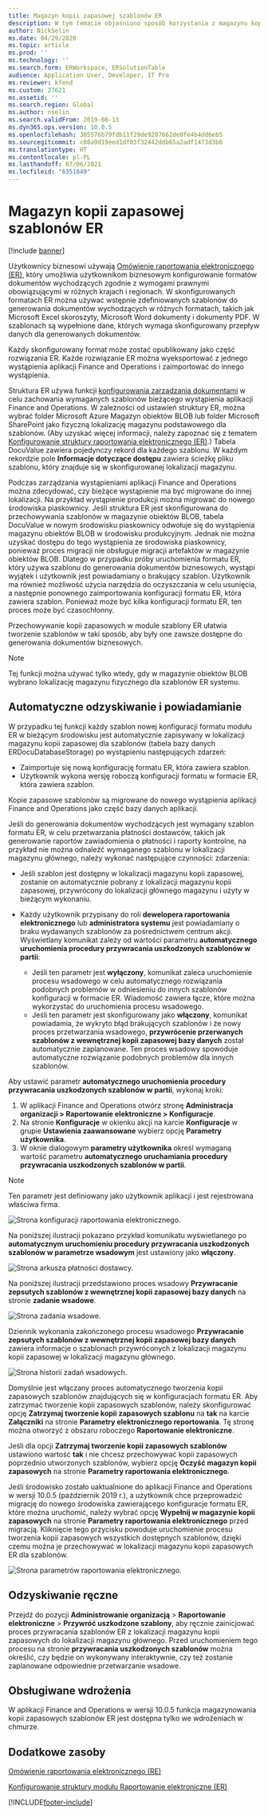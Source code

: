 ```yaml
---
title: Magazyn kopii zapasowej szablonów ER
description: W tym temacie objaśniono sposób korzystania z magazynu kopii zapasowej modułu raportowanie elektroniczne (ER) w celu odzyskania szablonów.
author: NickSelin
ms.date: 04/29/2020
ms.topic: article
ms.prod: ''
ms.technology: ''
ms.search.form: ERWorkspace, ERSolutionTable
audience: Application User, Developer, IT Pro
ms.reviewer: kfend
ms.custom: 27621
ms.assetid: ''
ms.search.region: Global
ms.author: nselin
ms.search.validFrom: 2019-08-13
ms.dyn365.ops.version: 10.0.5
ms.openlocfilehash: 305576b79fdb11f29de9207662de0fe4b4dd6eb5
ms.sourcegitcommit: c08a9d19eed1df03f32442ddb65a2adf1473d3b6
ms.translationtype: HT
ms.contentlocale: pl-PL
ms.lasthandoff: 07/06/2021
ms.locfileid: "6351849"
---
```

# <a name="backup-storage-of-er-templates"></a>Magazyn kopii zapasowej szablonów ER

[!include [banner](../includes/banner.md)]

Użytkownicy biznesowi używają [Omówienie raportowania elektronicznego (ER)](general-electronic-reporting.md), który umożliwia użytkownikom biznesowym konfigurowanie formatów dokumentów wychodzących zgodnie z wymogami prawnymi obowiązującymi w różnych krajach i regionach. W skonfigurowanych formatach ER można używać wstępnie zdefiniowanych szablonów do generowania dokumentów wychodzących w różnych formatach, takich jak Microsoft Excel skoroszyty, Microsoft Word dokumenty i dokumenty PDF. W szablonach są wypełnione dane, których wymaga skonfigurowany przepływ danych dla generowanych dokumentów.

Każdy skonfigurowany format może zostać opublikowany jako część rozwiązania ER. Każde rozwiązanie ER można wyeksportować z jednego wystąpienia aplikacji Finance and Operations i zaimportować do innego wystąpienia.

Struktura ER używa funkcji [konfigurowania zarządzania dokumentami](../../fin-ops/organization-administration/configure-document-management.md) w celu zachowania wymaganych szablonów bieżącego wystąpienia aplikacji Finance and Operations. W zależności od ustawień struktury ER, można wybrać folder Microsoft Azure Magazyn obiektów BLOB lub folder Microsoft SharePoint jako fizyczną lokalizację magazynu podstawowego dla szablonów. (Aby uzyskać więcej informacji, należy zapoznać się z tematem [Konfigurowanie struktury raportowania elektronicznego (ER)](electronic-reporting-er-configure-parameters.md).) Tabela DocuValue zawiera pojedynczy rekord dla każdego szablonu. W każdym rekordzie pole **Informacje dotyczące dostępu** zawiera ścieżkę pliku szablonu, który znajduje się w skonfigurowanej lokalizacji magazynu.

Podczas zarządzania wystąpieniami aplikacji Finance and Operations można zdecydować, czy bieżące wystąpienie ma być migrowane do innej lokalizacji. Na przykład wystąpienie produkcji można migrować do nowego środowiska piaskownicy. Jeśli struktura ER jest skonfigurowana do przechowywania szablonów w magazynie obiektów BLOB, tabela DocuValue w nowym środowisku piaskownicy odwołuje się do wystąpienia magazynu obiektów BLOB w środowisku produkcyjnym. Jednak nie można uzyskać dostępu do tego wystąpienia ze środowiska piaskownicy, ponieważ proces migracji nie obsługuje migracji artefaktów w magazynie obiektów BLOB. Dlatego w przypadku próby uruchomienia formatu ER, który używa szablonu do generowania dokumentów biznesowych, wystąpi wyjątek i użytkownik jest powiadamiany o brakujący szablon. Użytkownik ma również możliwość użycia narzędzia do oczyszczania w celu usunięcia, a następnie ponownego zaimportowania konfiguracji formatu ER, która zawiera szablon. Ponieważ może być kilka konfiguracji formatu ER, ten proces może być czasochłonny.

Przechowywanie kopii zapasowych w module szablony ER ułatwia tworzenie szablonów w taki sposób, aby były one zawsze dostępne do generowania dokumentów biznesowych.

> [!NOTE]
> Tej funkcji można używać tylko wtedy, gdy w magazynie obiektów BLOB wybrano lokalizację magazynu fizycznego dla szablonów ER systemu.

## <a name="automated-recovery-and-notification"></a>Automatyczne odzyskiwanie i powiadamianie

W przypadku tej funkcji każdy szablon nowej konfiguracji formatu modułu ER w bieżącym środowisku jest automatycznie zapisywany w lokalizacji magazynu kopii zapasowej dla szablonów (tabela bazy danych ERDocuDatabaseStorage) po wystąpieniu następujących zdarzeń:

- Zaimportuje się nową konfigurację formatu ER, która zawiera szablon.
- Użytkownik wykona wersję roboczą konfiguracji formatu w formacie ER, która zawiera szablon.

Kopie zapasowe szablonów są migrowane do nowego wystąpienia aplikacji Finance and Operations jako część bazy danych aplikacji.

Jeśli do generowania dokumentów wychodzących jest wymagany szablon formatu ER, w celu przetwarzania płatności dostawców, takich jak generowanie raportów zawiadomienia o płatności i raporty kontrolne, na przykład nie można odnaleźć wymaganego szablonu w lokalizacji magazynu głównego, należy wykonać następujące czynności: zdarzenia:

- Jeśli szablon jest dostępny w lokalizacji magazynu kopii zapasowej, zostanie on automatycznie pobrany z lokalizacji magazynu kopii zapasowej, przywrócony do lokalizacji głównego magazynu i użyty w bieżącym wykonaniu.
- Każdy użytkownik przypisany do roli **dewelopera raportowania elektronicznego** lub **administratora systemu** jest powiadamiany o braku wydawanych szablonów za pośrednictwem centrum akcji. Wyświetlany komunikat zależy od wartości parametru **automatycznego uruchomienia procedury przywracania uszkodzonych szablonów w partii**:

    - Jeśli ten parametr jest **wyłączony**, komunikat zaleca uruchomienie procesu wsadowego w celu automatycznego rozwiązania podobnych problemów w odniesieniu do innych szablonów konfiguracji w formacie ER. Wiadomość zawiera łącze, które można wykorzystać do uruchomienia procesu wsadowego.
    - Jeśli ten parametr jest skonfigurowany jako **włączony**, komunikat powiadamia, że wykryto błąd brakujących szablonów i że nowy proces przetwarzania wsadowego, **przywrócenie przerwanych szablonów z wewnętrznej kopii zapasowej bazy danych** został automatycznie zaplanowane. Ten proces wsadowy spowoduje automatyczne rozwiązanie podobnych problemów dla innych szablonów.

Aby ustawić parametr **automatycznego uruchomienia procedury przywracania uszkodzonych szablonów w partii**, wykonaj kroki:

1. W aplikacji Finance and Operations otwórz stronę **Administracja organizacji \> Raportowanie elektroniczne \> Konfiguracje**.
2. Na stronie **Konfiguracje** w okienku akcji na karcie **Konfiguracje** w grupie **Ustawienia zaawansowane** wybierz opcję **Parametry użytkownika**.
3. W oknie dialogowym **parametry użytkownika** określ wymaganą wartość parametru **automatycznego uruchamiania procedury przywracania uszkodzonych szablonów w partii**.

> [!NOTE]
> Ten parametr jest definiowany jako użytkownik aplikacji i jest rejestrowana właściwa firma.

![Strona konfiguracji raportowania elektronicznego.](./media/GER-BackupTemplates-1.png)

Na poniższej ilustracji pokazano przykład komunikatu wyświetlanego po **automatycznym uruchomieniu procedury przywracania uszkodzonych szablonów w parametrze wsadowym** jest ustawiony jako **włączony**.

![Strona arkusza płatności dostawcy.](./media/GER-BackupTemplates-2.png)

Na poniższej ilustracji przedstawiono proces wsadowy **Przywracanie zepsutych szablonów z wewnętrznej kopii zapasowej bazy danych** na stronie **zadanie wsadowe**.

![Strona zadania wsadowe.](./media/GER-BackupTemplates-3.png)

Dziennik wykonania zakończonego procesu wsadowego **Przywracanie zepsutych szablonów z wewnętrznej kopii zapasowej bazy danych** zawiera informacje o szablonach przywróconych z lokalizacji magazynu kopii zapasowej w lokalizacji magazynu głównego.

![Strona historii zadań wsadowych.](./media/GER-BackupTemplates-4.png)

Domyślnie jest włączany proces automatycznego tworzenia kopii zapasowych szablonów znajdujących się w konfiguracjach formatu ER. Aby zatrzymać tworzenie kopii zapasowych szablonów, należy skonfigurować opcję **Zatrzymaj tworzenie kopii zapasowych szablonu** na **tak** na karcie **Załączniki** na stronie **Parametry elektronicznego reportowania**. Tę stronę można otworzyć z obszaru roboczego **Raportowanie elektroniczne**.

Jeśli dla opcji **Zatrzymaj tworzenie kopii zapasowych szablonów** ustawiono wartość **tak** i nie chcesz przechowywać kopii zapasowych poprzednio utworzonych szablonów, wybierz opcję **Oczyść magazyn kopii zapasowych** na stronie **Parametry raportowania elektronicznego**.

Jeśli środowisko zostało uaktualnione do aplikacji Finance and Operations w wersji 10.0.5 (październik 2019 r.), a użytkownik chce przeprowadzić migrację do nowego środowiska zawierającego konfiguracje formatu ER, które można uruchomić, należy wybrać opcję **Wypełnij w magazynie kopii zapasowych** na stronie **Parametry raportowania elektronicznego** przed migracją. Kliknięcie tego przycisku powoduje uruchomienie procesu tworzenia kopii zapasowych wszystkich dostępnych szablonów, dzięki czemu można je przechowywać w lokalizacji magazynu kopii zapasowych ER dla szablonów.

![Strona parametrów raportowania elektronicznego.](./media/GER-BackupTemplates-5.png)

## <a name="manual-recovery"></a>Odzyskiwanie ręczne

Przejdź do pozycji **Administrowanie organizacją** \> **Raportowanie elektroniczne** \> **Przywróć uszkodzone szablony**, aby ręcznie zainicjować proces przywracania szablonów ER z lokalizacji magazynu kopii zapasowych do lokalizacji magazynu głównego. Przed uruchomieniem tego procesu na stronie **przywracania uszkodzonych szablonów** można określić, czy będzie on wykonywany interaktywnie, czy też zostanie zaplanowane odpowiednie przetwarzanie wsadowe.

## <a name="supported-deployments"></a>Obsługiwane wdrożenia

W aplikacji Finance and Operations w wersji 10.0.5 funkcja magazynowania kopii zapasowych szablonów ER jest dostępna tylko we wdrożeniach w chmurze.

## <a name="additional-resources"></a>Dodatkowe zasoby

[Omówienie raportowania elektronicznego (RE)](general-electronic-reporting.md)

[Konfigurowanie struktury modułu Raportowanie elektroniczne (ER)](electronic-reporting-er-configure-parameters.md)


[!INCLUDE[footer-include](../../../includes/footer-banner.md)]